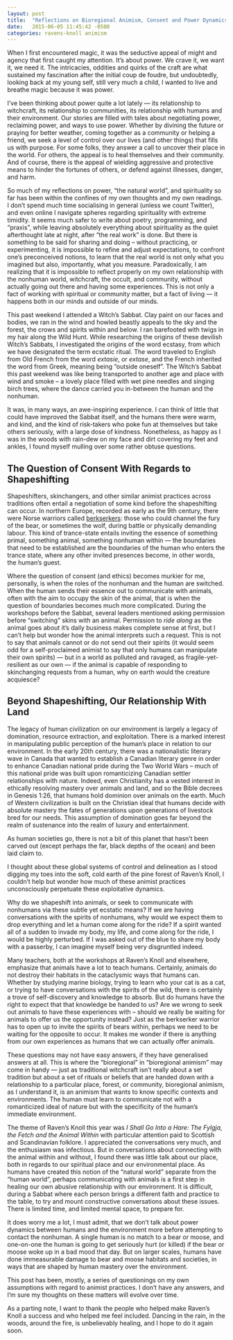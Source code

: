 ```yaml
---
layout: post
title:  "Reflections on Bioregional Animism, Consent and Power Dynamics (Raven’s Knoll 2015)"
date:   2015-06-05 11:45:42 -0500
categories: ravens-knoll animism
---
```


When I first encountered magic, it was the seductive appeal of might and agency that first caught my attention. It’s about power. We crave it, we want it, we need it. The intricacies, oddities and quirks of the craft are what sustained my fascination after the initial coup de foudre, but undoubtedly, looking back at my young self, still very much a child, I wanted to live and breathe magic because it was power.

I’ve been thinking about power quite a lot lately — its relationship to witchcraft, its relationship to communities, its relationship with humans and their environment. Our stories are filled with tales about negotiating power, reclaiming power, and ways to use power. Whether by divining the future or praying for better weather, coming together as a community or helping a friend, we seek a level of control over our lives (and other things) that fills us with purpose. For some folks, they answer a call to uncover their place in the world. For others, the appeal is to heal themselves and their community. And of course, there is the appeal of wielding aggressive and protective means to hinder the fortunes of others, or defend against illnesses, danger, and harm.

So much of my reflections on power, “the natural world”, and spirituality so far has been within the confines of my own thoughts and my own readings. I don’t spend much time socialising in general (unless we count Twitter), and even online I navigate spheres regarding spirituality with extreme timidity. It seems much safer to write about poetry, programming, and “praxis”, while leaving absolutely everything about spirituality as the quiet afterthought late at night, after “the real work” is done. But there is something to be said for sharing and doing – without practicing, or experimenting, it is impossible to refine and adjust expectations, to confront one’s preconceived notions, to learn that the real world is not only what you imagined but also, importantly, what you measure. Paradoxically, I am realizing that it is impossible to reflect properly on my own relationship with the nonhuman world, witchcraft, the occult, and community, without actually going out there and having some experiences. This is not only a fact of working with spiritual or community matter, but a fact of living — it happens both in our minds and outside of our minds.

This past weekend I attended a Witch’s Sabbat. Clay paint on our faces and bodies, we ran in the wind and howled beastly appeals to the sky and the forest, the crows and spirits within and below. I ran barefooted with twigs in my hair along the Wild Hunt. While researching the origins of these devilish Witch’s Sabbats, I investigated the origins of the word ecstasy, from which we have designated the term ecstatic ritual. The word traveled to English from Old French from the word _extasie_, or _extase_, and the French inherited the word from Greek, meaning being “outside oneself”. The Witch’s Sabbat this past weekend was like being transported to another age and place with wind and smoke – a lovely place filled with wet pine needles and singing birch trees, where the dance carried you in-between the human and the nonhuman.

It was, in many ways, an awe-inspiring experience. I can think of little that could have improved the Sabbat itself, and the humans there were warm, and kind, and the kind of risk-takers who poke fun at themselves but take others seriously, with a large dose of kindness. Nonetheless, as happy as I was in the woods with rain-dew on my face and dirt covering my feet and ankles, I found myself mulling over some rather obtuse questions.

## The Question of Consent With Regards to Shapeshifting

Shapeshifters, skinchangers, and other similar animist practices across traditions often entail a negotiation of some kind before the shapeshifting can occur. In northern Europe, recorded as early as the 9th century, there were Norse warriors called [berkserkers](http://en.wikipedia.org/wiki/Berserker#Theories): those who could channel the fury of the bear, or sometimes the wolf, during battle or physically demanding labour. This kind of trance-state entails inviting the essence of something primal, something animal, something nonhuman within — the boundaries that need to be established are the boundaries of the human who enters the trance state, where any other invited presences become, in other words, the human’s guest.

Where the question of consent (and ethics) becomes murkier for me, personally, is when the roles of the nonhuman and the human are switched. When the human sends their essence out to communicate with animals, often with the aim to occupy the skin of the animal, that is when the question of boundaries becomes much more complicated. During the workshops before the Sabbat, several leaders mentioned asking permission before “switching” skins with an animal. Permission to _ride along_ as the animal goes about it’s daily business makes complete sense at first, but I can’t help but wonder how the animal interprets such a request. This is not to say that animals cannot or do not send out their spirits (it would seem odd for a self-proclaimed animist to say that only humans can manipulate their own spirits) — but in a world as polluted and ravaged, as fragile-yet-resilient as our own — if the animal is capable of responding to skinchanging requests from a human, why on earth would the creature acquiesce?

## Beyond Shapeshifting, Our Relationship With Land

The legacy of human civilization on our environment is largely a legacy of domination, resource extraction, and exploitation. There is a marked interest in manipulating public perception of the human’s place in relation to our environment. In the early 20th century, there was a nationalistic literary wave in Canada that wanted to establish a Canadian literary genre in order to enhance Canadian national pride during the Two World Wars – much of this national pride was built upon romanticizing Canadian settler relationships with nature. Indeed, even Christianity has a vested interest in ethically resolving mastery over animals and land, and so the Bible decrees in Genesis 1:26, that humans hold dominion over animals on the earth. Much of Western civilization is built on the Christian ideal that humans decide with absolute mastery the fates of generations upon generations of livestock bred for our needs. This assumption of domination goes far beyond the realm of sustenance into the realm of luxury and entertainment.

As human societies go, there is not a bit of this planet that hasn’t been carved out (except perhaps the far, black depths of the ocean) and been laid claim to.

I thought about these global systems of control and delineation as I stood digging my toes into the soft, cold earth of the pine forest of Raven’s Knoll, I couldn’t help but wonder how much of these animist practices unconsciously perpetuate these exploitative dynamics.

Why do we shapeshift into animals, or seek to communicate with nonhumans via these subtle yet ecstatic means? If we are having conversations with the spirits of nonhumans, why would we expect them to drop everything and let a human come along for the ride? If a spirit wanted all of a sudden to invade my body, my life, and come along for the ride, I would be highly perturbed. If I was asked out of the blue to share my body with a passerby, I can imagine myself being very disgruntled indeed.

Many teachers, both at the workshops at Raven’s Knoll and elsewhere, emphasize that animals have a lot to teach humans. Certainly, animals do not destroy their habitats in the cataclysmic ways that humans can. Whether by studying marine biology, trying to learn who your cat is as a cat, or trying to have conversations with the spirits of the wild, there is certainly a trove of self-discovery and knowledge to absorb. But do humans have the right to expect that that knowledge be handed to us? Are we wrong to seek out animals to have these experiences with – should we really be waiting for animals to offer us the opportunity instead? Just as the berkserker warrior has to open up to invite the spirits of bears within, perhaps we need to be waiting for the opposite to occur. It makes me wonder if there is anything from our own experiences as humans that we can actually offer animals.

These questions may not have easy answers, if they have generalised answers at all. This is where the “bioregional” in “bioregional animism” may come in handy — just as traditional witchcraft isn’t really about a set tradition but about a set of rituals or beliefs that are handed down with a relationship to a particular place, forest, or community, bioregional animism, as I understand it, is an animism that wants to know specific contexts and environments. The human must learn to communicate not with a romanticized ideal of nature but with the specificity of the human’s immediate environment.

The theme of Raven’s Knoll this year was _I Shall Go Into a Hare: The Fylgja, the Fetch and the Animal Within_ with particular attention paid to Scottish and Scandinavian folklore. I appreciated the conversations very much, and the enthusiasm was infectious. But in conversations about connecting with the animal within and without, I found there was little talk about our place, both in regards to our spiritual place and our environmental place. As humans have created this notion of the “natural world” separate from the “human world”, perhaps communicating with animals is a first step in healing our own abusive relationship with our environment. It is difficult, during a Sabbat where each person brings a different faith and practice to the table, to try and mount constructive conversations about these issues. There is limited time, and limited mental space, to prepare for.

It does worry me a lot, I must admit, that we don’t talk about power dynamics between humans and the environment more before attempting to contact the nonhuman. A single human is no match to a bear or moose, and one-on-one the human is going to get seriously hurt (or killed) if the bear or moose woke up in a bad mood that day. But on larger scales, humans have done immeasurable damage to bear and moose habitats and societies, in ways that are shaped by human mastery over the environment.

This post has been, mostly, a series of questionings on my own assumptions with regard to animist practices. I don’t have any answers, and I’m sure my thoughts on these matters will evolve over time.

As a parting note, I want to thank the people who helped make Raven’s Knoll a success and who helped me feel included. Dancing in the rain, in the woods, around the fire, is unbelievably healing, and I hope to do it again soon.